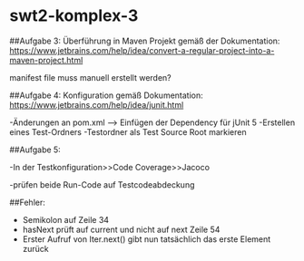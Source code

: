 # swt2-komplex-3

##Aufgabe 3:
Überführung in Maven Projekt gemäß der Dokumentation:
https://www.jetbrains.com/help/idea/convert-a-regular-project-into-a-maven-project.html

manifest file muss manuell erstellt werden?


##Aufgabe 4:
Konfiguration gemäß Dokumentation:
https://www.jetbrains.com/help/idea/junit.html

-Änderungen an pom.xml --> Einfügen der Dependency für jUnit 5
-Erstellen eines Test-Ordners
-Testordner als Test Source Root markieren

##Aufgabe 5:

-In der Testkonfiguration>>Code Coverage>>Jacoco
  
-prüfen beide Run-Code auf Testcodeabdeckung


##Fehler:
- Semikolon auf Zeile 34
- hasNext prüft auf current und nicht auf next Zeile 54
- Erster Aufruf von Iter.next() gibt nun tatsächlich das erste Element zurück

